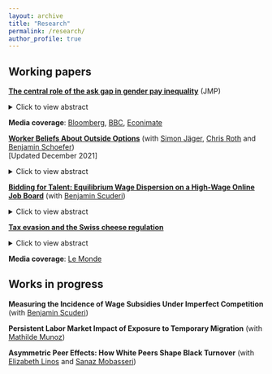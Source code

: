 ```yaml
---
layout: archive
title: "Research"
permalink: /research/
author_profile: true
---
```


## Working papers

[**The central role of the ask gap in gender pay inequality**](/files/Roussille_askgap.pdf) (JMP) <br/>

<!--- (/files/jmp.pdf) --->
<details>
  <summary>Click to view abstract</summary>
The gender ask gap measures the extent to which women ask for lower salaries than comparable men. This paper studies the role of the ask gap in generating wage inequality using novel data from Hired.com, a leading online recruitment platform for full time engineering jobs in the United States. To use the platform, job candidates must post an ask salary, stating how much they want to make in their next job. Firms then apply to candidates by offering a bid salary they are willing to pay the candidate. If the candidate is hired, final salary is recorded. After adjusting for resume characteristics, the ask gap is 3.3%, the bid gap is 2.4% and the gap in final offers is 1.8%. Remarkably, further controlling for the ask salary explains all of the gender gaps in bid and final salary on the platform. To estimate the market-level effects of an increase in women's ask salary, I exploit a sudden change in how candidates were prompted to provide their ask salary. For a subset of candidates, in mid-2018, the answer box used to solicit the ask salary went from an empty field to a pre-filled entry with the median salary on the platform for a similar candidate. Comparing candidates creating a profile before and after the feature change, I find that this change drove the ask gap and the bid gap to zero. In addition, women received the same number of bids before and after the change, suggesting they face little penalty for demanding wages comparable to men. <br/>
</details>

**Media coverage**: [Bloomberg](https://www.bloomberg.com/news/newsletters/2020-08-27/bloomberg-equality-one-easy-way-to-close-the-gender-pay-gap), [BBC](https://www.bbc.com/worklife/article/20210615-how-the-salary-ask-gap-perpetuates-unequal-pay), [Econimate](https://www.youtube.com/watch?v=Ugbrz2xqJ44)  <br/>

[**Worker Beliefs About Outside Options**](/files/NBERw29623.pdf) (with [Simon Jäger](https://economics.mit.edu/faculty/sjaeger), [Chris Roth](https://sites.google.com/site/chrisrotheconomics/home) and [Benjamin Schoefer](https://eml.berkeley.edu/~schoefer/)) <br/> [Updated December 2021]
  <details>
  <summary>Click to view abstract</summary>
We measure workers’ beliefs about rents and outside options in a representative sample of German workers, and compare these beliefs with proxies for actual outside options. While subjective worker rents are large—14% of salary on average—they do not stem from workers’ subjective wage premia at their current firm, but are entirelyderived from
non-wage amenities. When comparing workers’ subjective outside options against objective measures of pay premia from matched employer-employee data, we find that many workers mistakenly believe their current wage is representative of the external labor market—objectively low-paid (high-paid) workers are overpessimistic (overoptimistic) about their outside options. If workers had correct beliefs about outside options, 13% of jobs would not be viable at current wages, concentrated in the low-wage segment of the labor market. Finally, we show that in an equilibrium model, such misinformation about outside options gives employers monopsony power.<br/>
</details>

  [**Bidding for Talent: Equilibrium Wage Dispersion on a High-Wage Online Job Board**](/files/Scuderi_JMP_2021.pdf) (with [Benjamin Scuderi](https://sites.google.com/site/scuderib))  <br/>
  <details>
  <summary>Click to view abstract</summary>
  This paper studies the nature and implications of firm wage-setting conduct on a large online job board for full-time U.S. tech workers. Utilizing granular data on the choice sets and decisions of firms and job seekers, we first develop and implement a novel estimator of worker preferences that accounts for both the vertical and horizontal differentiation of firms. The average worker is willing to pay 14% of their salary for a standard deviation increase in firm amenities. However, at the average firm, the standard deviation of valuations of that firm’s amenities across coworkers is also equivalent to 14% of their salaries, indicating that preferences are not well-described by a single ranking of firms. Following the “New Empirical Industrial Organization” literature, we use our labor supply estimates to compute the wage markdowns implied by a series of models of firm conduct that vary in the degree to which worker preference heterogeneity gives rise to market power. We then formulate a testing procedure that can discriminate between these models. Oligopsonistic models of wage setting are rejected in favor of monopsonistic models exhibiting near uniform markdowns of roughly 18%. Relative to a competitive benchmark, imperfect competition substantially exacerbates gender gaps in both wages and welfare. However, blinding employers to the gender of job candidates would have negligible effects on wage inequality.
  </details>
    
[**Tax evasion and the Swiss cheese regulation**](/files/Swisscheese.pdf)  <br/>
  <details>
  <summary>Click to view abstract</summary>
Before automatic exchange of information, the 2005 Savings Tax Directive was the most far-ranging initiative in the attempt to curb tax evasion of European households in Switzerland. Under this program, European tax evaders holding interest-yielding accounts in Switzerland had two choices: either declare their accounts to the fiscal authorities of their resident countries or pay a tax upfront and keep their anonymity. Exploiting a unique combination of public administrative datasets, this paper sheds light on the loopholes of this reform and the large behavioral responses of tax evaders aimed at exploiting them. I find that the reform barely curbed tax evasion : 80% of the European offshore wealth in Switzerland remained both undeclared and untaxed by 2013. Using the Swiss households’ investments as a control group, I show that the failure of the Directive is mainly explained by tax evaders’ active re-investment strategies in tax-exempt assets. While they remain fairly low, declarations of offshore wealth under the Directive have more than quadrupled over the period 2006-2013. This paper demonstrates that monetary incentives, such as tax amnesties in the evader’s home country or the increase in the upfront tax in Switzerland, are the first drivers of declarations. Conversely, bilateral information exchange treaties that were praised as a way to “end bank secrecy” have the least effect on declarations. <br/>
</details>

**Media coverage**: [Le Monde](https://www.lemonde.fr/crise-de-l-euro/article/2015/09/22/taxer-les-avoirs-grecs-caches-dans-les-centres-offshore-plutot-que-privatiser_4767278_1656955.html) <br/>

## Works in progress  


  
 **Measuring the Incidence of Wage Subsidies Under Imperfect Competition** (with [Benjamin Scuderi](https://sites.google.com/site/scuderib)) 
 
 **Persistent Labor Market Impact of Exposure to Temporary Migration** (with [Mathilde Munoz](https://sites.google.com/view/mathilde-munoz/about/research)) 

  **Asymmetric Peer Effects: How White Peers Shape Black Turnover** (with [Elizabeth Linos](https://gspp.berkeley.edu/faculty-and-impact/faculty/elizabeth-linos) and [Sanaz Mobasseri](https://www.sanazmobasseri.com/))   <br/>


